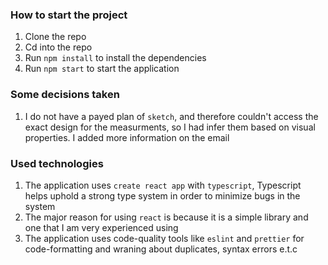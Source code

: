### How to start the project

1. Clone the repo
2. Cd into the repo
3. Run `npm install` to install the dependencies
4. Run `npm start` to start the application

### Some decisions taken

1. I do not have a payed plan of `sketch`, and therefore couldn't access the exact design for the measurments, so I had infer them based on visual properties. I added more information on the email

### Used technologies

1. The application uses `create react app` with `typescript`, Typescript helps uphold a strong type system in order to minimize bugs in the system
2. The major reason for using `react` is because it is a simple library and one that I am very experienced using
3. The application uses code-quality tools like `eslint` and `prettier` for code-formatting and wraning about duplicates, syntax errors e.t.c
